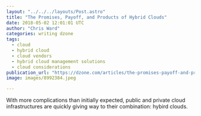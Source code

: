 ```yaml
---
layout: "../../../layouts/Post.astro"
title: "The Promises, Payoff, and Products of Hybrid Clouds"
date: 2018-05-02 12:01:01 UTC
author: "Chris Ward"
categories: writing dzone
tags:
  - cloud
  - hybrid cloud
  - cloud vendors
  - hybrid cloud management solutions
  - cloud considerations
publication_url: "https://dzone.com/articles/the-promises-payoff-and-products-of-hybrid-clouds"
image: images/8992384.jpeg

---
```

With more complications than initially expected, public and private cloud infrastructures are quickly giving way to their combination: hybird clouds.

